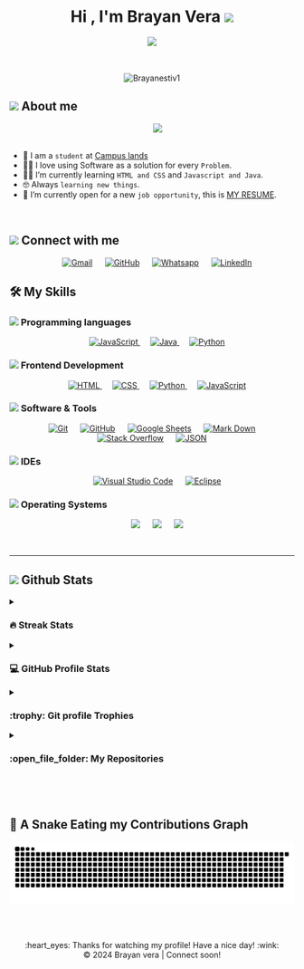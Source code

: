 
<h1 align="center">Hi , I'm Brayan Vera <img src="https://media.giphy.com/media/hvRJCLFzcasrR4ia7z/giphy.gif" width="35"></h1>
<p align="center">
  <a href="https://github.com/DenverCoder1/readme-typing-svg"><img src="https://readme-typing-svg.herokuapp.com?font=Time+New+Roman&color=%23C8BE25&size=25&center=true&vCenter=true&width=600&height=100&lines=JUNIOR+DEVELOPER;FRONTEND+DEVELOPER"></a>
</p>


<br>

<p align="center"> 
	<img src="https://komarev.com/ghpvc/?username=Brayanestiv1&label=Profile%20views&color=0047AB&style=plastic?" alt="Brayanestiv1" height=25px, width=160px/> 
	<!---
		<a href = "https://commits.top/egypt.html" target="_blank">
			<img src="https://aktive.tk/latam/Brayanestiv1?color=red" alt="Most Active Users" target="_blank" height=25px, width=250px/> 
		</a>
	-->
	

</p>

## <picture><img src = "https://github.com/7oSkaaa/7oSkaaa/blob/main/Images/about_me.gif?raw=true" width = 50px></picture> About me

<picture> <img align="right" src="https://github.com/7oSkaaa/7oSkaaa/blob/main/Images/Right_Side.gif?raw=true" width = 250px></picture>

<br><br>

- :school: I am a `student` at [Campus lands](https://campuslands.com/)
- :technologist: I love using Software as a solution for every `Problem`.
- :student: I’m currently learning `HTML and CSS` and `Javascript and Java`.
- :nerd_face: Always `learning new things`.
- :thinking: I’m currently open for a new `job opportunity`, this is [MY RESUME](https://drive.google.com/file/d/15VjnrkSR4IyeJSZTLRJPue4R6_wFCWqs/view?usp=sharing).
<br>



## <picture> <img src="https://github.com/7oSkaaa/7oSkaaa/blob/main/Images/Connect-with-me.gif?raw=true" width="100px"> </picture> Connect with me
<p align="center" >
	 &emsp;
	<a href="mailto:cuentaestudio1504@gmail.com"><img img src="https://img.shields.io/badge/gmail-%23EA4335.svg?style=plastic&logo=gmail&logoColor=white" alt="Gmail" width="100vw" height="auto"/></a>
	 &emsp;
	<a href="https://github.com/Brayanestiv1"><img src="https://img.shields.io/badge/github-%23181717.svg?style=plastic&logo=github&logoColor=white" alt="GitHub" width="100vw" height="auto"/></a>
	 &emsp;
	<a href="https://wa.me/+57316879239"><img src="https://img.shields.io/badge/whatsapp-%2325D366.svg?style=plastic&logo=whatsapp&logoColor=white" alt="Whatsapp" width="120vw" height="auto"/></a>
	 &emsp;
	<a href="https://www.linkedin.com/in/brayan-vera-864929338/)"><img src="https://img.shields.io/badge/linkedin-%230A66C2.svg?style=plastic&logo=linkedin&logoColor=white" alt="LinkedIn" width="110vw" height="auto"/></a>
</p>



## 🛠️ My Skills

### <picture> <img src = "https://github.com/7oSkaaa/7oSkaaa/blob/main/Images/Programming_Languages.gif?raw=true" width = 50px>  </picture> Programming languages

<p align="center"> 
  &emsp;
  <a href="https://developer.mozilla.org/en-US/docs/Web/JavaScript" target="_blank"> 
     <img alt="JavaScript" src="https://img.shields.io/badge/JavaScript%20-%23F7DF1E.svg?style=plastic&logo=javascript&logoColor=black" >
   </a>
  &emsp;
  <a href="https://www.java.com" target="_blank"> 
    <img alt="Java" src="https://img.shields.io/badge/Java-%23007396.svg?style=plastic&logo=java&logoColor=white">
  </a>
  &emsp;
   <a href="https://www.python.org" target="_blank">
    <img alt="Python" src="https://img.shields.io/badge/Python%20-%2314354C.svg?style=plastic&logo=python&logoColor=white">
  </a>
</p>

### <picture> <img src = "https://github.com/7oSkaaa/7oSkaaa/blob/main/Images/Front_End.gif?raw=true" width = 50px>  </picture> Frontend Development
<p align="center"> 
  &emsp; 
  <a href="https://www.w3.org/html/" target="_blank"> 
   <img alt="HTML" src="https://img.shields.io/badge/HTML5%20-%23E34F26.svg?style=plastic&logo=html5&logoColor=white">
  </a>   
  &emsp;
  <a href="https://www.w3schools.com/css/" target="_blank">
    <img alt="CSS" src="https://img.shields.io/badge/CSS%20-%231572B6.svg?style=plastic&logo=css3&logoColor=white">
  </a> 
  &emsp;
  <a href="https://www.python.org" target="_blank">
    <img alt="Python" src="https://img.shields.io/badge/react-%2361DAFB.svg?style=plastic&logo=React&logoColor=black">
  </a>
  &emsp;
  <a href="https://developer.mozilla.org/en-US/docs/Web/JavaScript" target="_blank"> 
     <img alt="JavaScript" src="https://img.shields.io/badge/JavaScript%20-%23F7DF1E.svg?style=plastic&logo=javascript&logoColor=black" >
   </a>
</p>

 ### <picture> <img src = "https://github.com/7oSkaaa/7oSkaaa/blob/main/Images/Software_Tools.gif?raw=true" width = 50px>  </picture> Software & Tools
 
<p align="center">
  &emsp;
    <a href="https://git-scm.com/"><img alt="Git" src="https://img.shields.io/badge/Git%20-%23F05033.svg?style=plastic&logo=git&logoColor=white"></a>
  &emsp;
    <a href="https://github.com/"><img alt="GitHub" src="https://img.shields.io/badge/github-%23181717.svg?style=plastic&logo=github&logoColor=white"></a>
  &emsp;
    <a href="https://workspace.google.com/products/sheets/"><img alt="Google Sheets" src="https://img.shields.io/badge/Google%20Sheets%20-%2334A853.svg?style=plastic&logo=google%20sheets&logoColor=white"></a>
  &emsp;
    <a href="https://www.markdownguide.org/"><img alt="Mark Down" src="https://img.shields.io/badge/Markdown-000000?style=plastic&logo=markdown&logoColor=white"></a>
  &emsp;
    <a href="https://stackoverflow.com/"><img alt="Stack Overflow" src="https://img.shields.io/badge/-Stack%20Overflow-FE7A16?style=plastic&logo=stack-overflow&logoColor=white"></a>
  &emsp;
    <a href="https://www.json.org/json-en.html"><img alt="JSON" img src="https://img.shields.io/badge/json-%23000000.svg?style=plastic&logo=json&logoColor=white"></a>
</p>

 ### <picture> <img src = "https://github.com/7oSkaaa/7oSkaaa/blob/main/Images/IDEs.gif?raw=true" width = 50px>  </picture> IDEs
 
<p align="center">
  &emsp;
    <a href="https://code.visualstudio.com/"><img alt="Visual Studio Code" src="https://img.shields.io/badge/Visual%20Studio%20Code-0078d7.svg?style=plastic&logo=visual-studio-code&logoColor=white"></a>
  &emsp;
    <a href="https://eclipseide.org/"><img alt="Eclipse" src="https://img.shields.io/badge/eclipse%20ide-%232C2255.svg?&style=plastic&logo=eclipse%20ide&logoColor=white" /></a>
</p>


 ### <picture> <img src = "https://github.com/7oSkaaa/7oSkaaa/blob/main/Images/OS.gif?raw=true" width = 50px>  </picture> Operating Systems
 
<p align="center">
  &emsp;
    <a href="https://www.linux.org/"><img src="https://img.shields.io/badge/Linux-FCC624?style=plastic&logo=linux&logoColor=black"></a>
  &emsp;
    <a href="https://ubuntu.com/"><img src="https://img.shields.io/badge/Ubuntu-E95420?style=plastic&logo=ubuntu&logoColor=white"></a>
  &emsp;
    <a href="https://www.microsoft.com/en-us/windows?r=1"><img src="https://img.shields.io/badge/Windows-0078D6?style=plastic&logo=windows&logoColor=white"></a>
</p>

<br> 

---



## <picture> <img src = "https://github.com/7oSkaaa/7oSkaaa/blob/main/Images/Statistics.gif?raw=true" width = 50px>  </picture> Github Stats

<details><summary><h3> 🔥 Streak Stats</h3></summary>

----	

<p align="center"><img src="https://github-readme-streak-stats.herokuapp.com/?user=Brayanestiv1&theme=tokyonight_duo" alt="Brayanestiv1" /></p>

</details>
  
<details><summary><h3>💻 GitHub Profile Stats</h3></summary>

----
	
<p align="center">
    <a href="https://github.com/anuraghazra/github-readme-stats">
	    <img alt="Brayanestiv1's Github Stats" src="https://github-readme-stats.vercel.app/api?username=Brayanestiv1&show_icons=true&count_private=true&locale=en&theme=tokyonight&layout=compact" height="230px"/></a>
	  <img src="https://github-readme-stats.vercel.app/api/top-langs?username=Brayanestiv1&langs_count=10&show_icons=true&locale=en&theme=tokyonight" alt="Brayanestiv1" height="230px"/>
<br/>

  <b>Note:</b> Top languages is only a metric of the languages my public code consists of and doesn't reflect experience or skill level.
  </p>
</details>


<details><summary> <h3> :trophy: Git profile Trophies </h3></summary>

----
	
<p align="center"> <a href="https://github.com/ryo-ma/github-profile-trophy"><img src="https://github-profile-trophy.vercel.app/?username=Brayanestiv1&layout=compact&theme=tokyonight&column=4&margin-w=15&margin-h=15" alt="Brayanestiv1" /></a> </p>

[![@Brayanestiv1's Holopin board](https://holopin.io/api/user/board?user=Brayanestiv1)](https://holopin.io/@Brayanestiv1)
	
</details>
	
<details><summary><h3> :open_file_folder: My Repositories </h3></summary>

----
	
<div>
  <p align="center">
	<a href="https://github.com/YtzhakC/InkMap">
      		<img src="https://github-readme-stats.vercel.app/api/pin/?username=YtzhakC&repo=InkMap&theme=tokyonight" alt="GitHub Stats" />
    	</a>
	<a href="https://github.com/Brayanestiv1/examen-html-css">
      		<img src="https://github-readme-stats.vercel.app/api/pin/?username=Brayanestiv1&repo=examen-html-css&theme=tokyonight" alt="GitHub Stats" />
    	</a>
    	<a href="https://github.com/Brayanestiv1/proyecto">
      		<img src="https://github-readme-stats.vercel.app/api/pin/?username=Brayanestiv1&repo=proyecto&theme=tokyonight" alt="GitHub Stats" />
    	</a>
    	<a href="https://github.com/Brayanestiv1/mi-calculadora-IMC">
      		<img src="https://github-readme-stats.vercel.app/api/pin/?username=Brayanestiv1&repo=mi-calculadora-IMC&theme=tokyonight" alt="GitHub Stats" />
    	</a>
     	<a href="https://github.com/Brayanestiv1/taller-tailwind">
      		<img src="https://github-readme-stats.vercel.app/api/pin/?username=Brayanestiv1&repo=taller-tailwind&theme=tokyonight" alt="GitHub Stats" />
    	</a>
     	<a href="https://github.com/juancrfig/landing-page-calzado">
      		<img src="https://github-readme-stats.vercel.app/api/pin/?username=Brayanestiv1&repo=landing-page-calzado&theme=tokyonight" alt="GitHub Stats" />
    	</a>
    
  </p>
</div>
</details>

</br></br>
	
## 🐍 A Snake Eating my Contributions Graph
	
<p align = "center">
	<img src = "https://github.com/7oSkaaa/7oSkaaa/blob/output/github-contribution-grid-snake.svg?" alt = "Snake Game"/>
</p>

<br><br>

<div align="center">
  :heart_eyes: Thanks for watching my profile! Have a nice day! :wink: <br/>
  &copy; 2024 Brayan vera | Connect soon!
</div>


